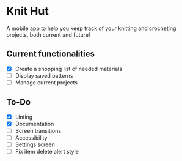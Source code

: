 # Knit Hut
A mobile app to help you keep track of your knitting and crocheting projects, both current and future!

## Current functionalities
- [x] Create a shopping list of needed materials
- [ ] Display saved patterns
- [ ] Manage current projects

## To-Do
- [x] Linting
- [x] Documentation
- [ ] Screen transitions
- [ ] Accessibility 
- [ ] Settings screen
- [ ] Fix item delete alert style
